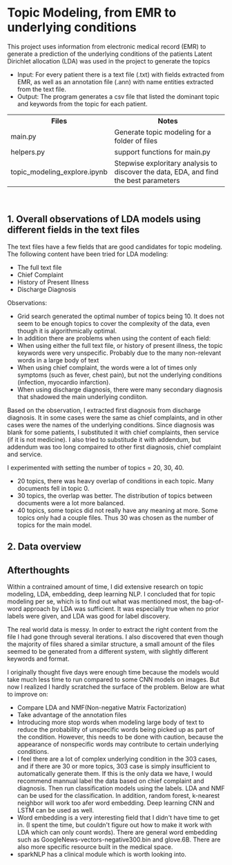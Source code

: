 # Topic Modeling, from EMR to underlying conditions
This project uses information from electronic medical record (EMR) to generate a prediction of the underlying conditions of the patients
Latent Dirichlet allocation (LDA) was used in the project to generate the topics

* Input: For every patient there is a text file (.txt) with fields extracted from EMR, as well as an annotation file (.ann) with name entities extracted from the text file.  
* Output: The program generates a csv file that listed the dominant topic and keywords from the topic for each patient.  

<table>
  <tr>
    <th>Files</th>
    <th>Notes</th>
  </tr>
  <tr>
    <td>main.py</td>
    <td>Generate topic modeling for a folder of files</td>
  </tr>
  <tr>
    <td>helpers.py</td>
    <td>support functions for main.py</td>
  </tr>
  <tr>
    <td>topic_modeling_explore.ipynb</td>
    <td>Stepwise exploritary analysis to discover the data, EDA, and find the best parameters</td>
  </tr>
</table>
<br>

## 1. Overall observations of LDA models using different fields in the text files
The text files have a few fields that are good candidates for topic modeling. The following content have been tried for LDA modeling:
* The full text file
* Chief Complaint
* History of Present Illness
* Discharge Diagnosis

Observations: 
* Grid search generated the optimal number of topics being 10. It does not seem to be enough topics to cover the complexity of the data, even though it is algorithmically optimal. 
* In addition there are problems when using the content of each field:
* When using either the full text file, or history of present illness, the topic keywords were very unspecific. Probably due to the many non-relevant words in a large body of text
* When using chief complaint, the words were a lot of times only symptoms (such as fever, chest pain), but not the underlying conditions (infection, myocardio infarction).
* When using discharge diagnosis, there were many secondary diagnosis that shadowed the main underlying condiiton.

Based on the observation, I extracted first diagnosis from discharge diagnosis. It in some cases were the same as chief complaints, and in other cases were the names of the underlying conditions. Since diagnosis was blank for some patients, I substituted it with chief complaints, then service (if it is not medicine). I also tried to substitude it with addendum, but addendum was too long compaired to other first diagnosis, chief complaint and service.

I experimented with setting the number of topics = 20, 30, 40. 
* 20 topics, there was heavy overlap of conditions in each topic. Many documents fell in topic 0.
* 30 topics, the overlap was better. The distribution of topics between documents were a lot more balanced.
* 40 topics, some topics did not really have any meaning at more. Some topics only had a couple files. 
Thus 30 was chosen as the number of topics for the main model.

## 2. Data overview

## Afterthoughts
Within a contrained amount of time, I did extensive research on topic modeling, LDA, embedding, deep learning NLP. I concluded that for topic modeling per se, which is to find out what was mentioned most, the bag-of-word approach by LDA was sufficient. It was especially true when no prior labels were given, and LDA was good for label discovery.

The real world data is messy. In order to extract the right content from the file I had gone through several iterations. I also discovered that even though the majority of files shared a similar structure, a small amount of the files seemed to be generated from a different system, with slightly different keywords and format. 

I originally thought five days were enough time because the models would take much less time to run compared to some CNN models on images. But now I realized I hardly scratched the surface of the problem. Below are what to improve on:

* Compare LDA and NMF(Non-negative Matrix Factorization) 
* Take advantage of the annotation files
* Introducing more stop words when modeling large body of text to reduce the probability of unspecific words being picked up as part of the condition. However, this needs to be done with caution, because the appearance of nonspecific words may contribute to certain underlying conditions.
* I feel there are a lot of complex underlying condition in the 303 cases, and if there are 30 or more topics, 303 case is simply insufficient to automatically generate them. If this is the only data we have, I would recommend mannual label the data based on chief complaint and diagnosis. Then run classification models using the labels. LDA and NMF can be used for the classification. In addition, random forest, k-nearest neighbor will work too afer word embedding. Deep learning CNN and LSTM can be used as well.
* Word embedding is a very interesting field that I didn't have time to get in. (I spent the time, but couldn't figure out how to make it work with LDA which can only count words). There are general word embedding such as GoogleNews-vectors-negative300.bin and glove.6B. There are also more specific resource built in the medical space. 
* sparkNLP has a clinical module which is worth looking into.

